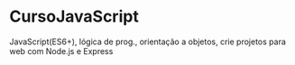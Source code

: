 # CursoJavaScript
JavaScript(ES6+), lógica de prog., orientação a objetos, crie projetos para web com Node.js e Express

